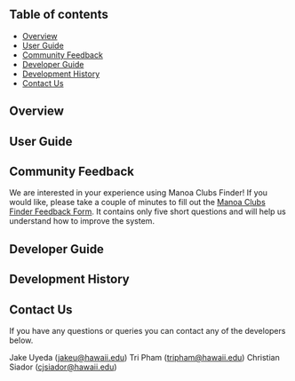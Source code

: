 ## Table of contents

* [Overview](#overview)
* [User Guide](#user-guide)
* [Community Feedback](#community-feedback)
* [Developer Guide](#developer-guide)
* [Development History](#development-history)
* [Contact Us](#contact-us)



## Overview

## User Guide

## Community Feedback

We are interested in your experience using Manoa Clubs Finder!  If you would like, please take a couple of minutes to fill out the [Manoa Clubs Finder Feedback Form](https://docs.google.com/forms/d/e/1FAIpQLSdTZstgumOwQexxq4t9Ax4-_o3eCTdFLJ3gSHCjZxQBMfPI4Q/viewform?usp=pp_url). It contains only five short questions and will help us understand how to improve the system.

## Developer Guide

## Development History

## Contact Us

If you have any questions or queries you can contact any of the developers below.

Jake Uyeda (jakeu@hawaii.edu)
Tri Pham (tripham@hawaii.edu)
Christian Siador (cjsiador@hawaii.edu)
